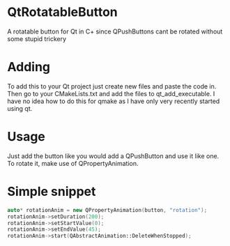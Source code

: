 # QtRotatableButton
A rotatable button for Qt in C+ since QPushButtons cant be rotated without some stupid trickery

# Adding
To add this to your Qt project just create new files and paste the code in. Then go to your CMakeLists.txt and add the files to qt_add_executable. I have no idea how to do this for qmake as I have only very recently started using qt.

# Usage
Just add the button like you would add a QPushButton and use it like one. To rotate it, make use of QPropertyAnimation.

# Simple snippet
```cpp
auto* rotationAnim = new QPropertyAnimation(button, "rotation");
rotationAnim->setDuration(200);
rotationAnim->setStartValue(0);
rotationAnim->setEndValue(45);
rotationAnim->start(QAbstractAnimation::DeleteWhenStopped);
```
